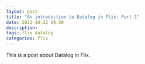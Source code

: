 ```yaml
---
layout: post
title: "An introduction to Datalog in Flix: Part 1"
date: 2022-10-22 20:30
description: 
tags: flix datalog
categories: flix
---
```


This is a post about Datalog in Flix.